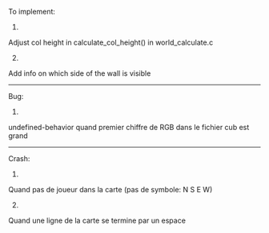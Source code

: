 To implement:

1)  
Adjust col height in calculate_col_height() in world_calculate.c

2)  
Add info on which side of the wall is visible


--------------


Bug:

1)  
undefined-behavior quand premier chiffre de RGB dans le fichier cub est grand


--------------

Crash:

1)  
Quand pas de joueur dans la carte (pas de symbole: N S E W)

2)  
Quand une ligne de la carte se termine par un espace